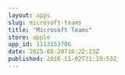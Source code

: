 ```yaml
---
layout: apps
slug: microsoft-teams
title: "Microsoft Teams"
store: apple
app_id: 1113153706
date: 2025-08-20T16:22:23Z
published: 2016-11-02T21:19:53Z
---
```

